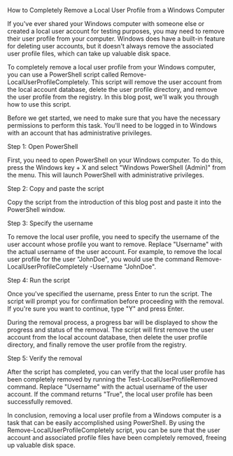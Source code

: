 How to Completely Remove a Local User Profile from a Windows Computer

If you've ever shared your Windows computer with someone else or created a local user account for testing purposes, you may need to remove their user profile from your computer. Windows does have a built-in feature for deleting user accounts, but it doesn't always remove the associated user profile files, which can take up valuable disk space.

To completely remove a local user profile from your Windows computer, you can use a PowerShell script called Remove-LocalUserProfileCompletely. This script will remove the user account from the local account database, delete the user profile directory, and remove the user profile from the registry. In this blog post, we'll walk you through how to use this script.

Before we get started, we need to make sure that you have the necessary permissions to perform this task. You'll need to be logged in to Windows with an account that has administrative privileges.

Step 1: Open PowerShell

First, you need to open PowerShell on your Windows computer. To do this, press the Windows key + X and select "Windows PowerShell (Admin)" from the menu. This will launch PowerShell with administrative privileges.

Step 2: Copy and paste the script

Copy the script from the introduction of this blog post and paste it into the PowerShell window.

Step 3: Specify the username

To remove the local user profile, you need to specify the username of the user account whose profile you want to remove. Replace "Username" with the actual username of the user account. For example, to remove the local user profile for the user "JohnDoe", you would use the command Remove-LocalUserProfileCompletely -Username "JohnDoe".

Step 4: Run the script

Once you've specified the username, press Enter to run the script. The script will prompt you for confirmation before proceeding with the removal. If you're sure you want to continue, type "Y" and press Enter.

During the removal process, a progress bar will be displayed to show the progress and status of the removal. The script will first remove the user account from the local account database, then delete the user profile directory, and finally remove the user profile from the registry.

Step 5: Verify the removal

After the script has completed, you can verify that the local user profile has been completely removed by running the Test-LocalUserProfileRemoved command. Replace "Username" with the actual username of the user account. If the command returns "True", the local user profile has been successfully removed.

In conclusion, removing a local user profile from a Windows computer is a task that can be easily accomplished using PowerShell. By using the Remove-LocalUserProfileCompletely script, you can be sure that the user account and associated profile files have been completely removed, freeing up valuable disk space.
